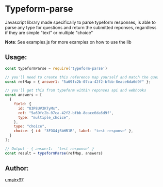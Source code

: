 # Typeform-parse

Javascript library made specifically to parse typeform responses, is able to parse any type for questions 
and return the submitted reponses, regardless if they are simple "text" or multiple "choice"

**Note**: See examples.js for more examples on how to use the lib
## Usage:
```javascript
const typeformParse = require('typeform-parse')

// you'll need to create this reference map yourself and match the question ref-ids from typeform dashboard
const refMap = { answer1: "5a69fc2b-07ca-42f2-bfbb-8eace6da6d9f" };

// you'll get this from typeform within reponses api and webhooks
const answers = [ 
  {
    field: {
      id: "83P8UV3K7yMs",
      ref: "5a69fc2b-07ca-42f2-bfbb-8eace6da6d9f",
      type: "multiple_choice",
    },
    type: "choice",
    choice: { id: "3FOG4jSbHR1R", label: "test response" },
  }
];

// Output - { answer1:  'test response' } 
const result = typeformParse(refMap, answers) 
```



## Author:

[umairx97](https://github.com/umairx97)

